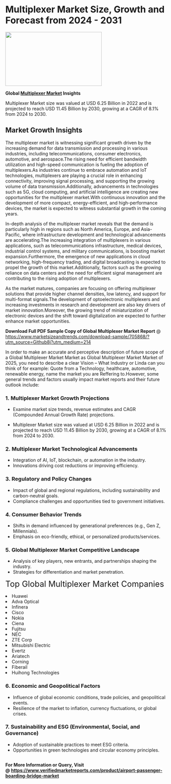 <H1>Multiplexer Market Size, Growth and Forecast from 2024 - 2031</H1><img class="aligncenter size-medium wp-image-584254" src="https://thirdeyenews.in/wp-content/uploads/2024/09/Global-Market-Research-300x168.jpeg" alt="" width="300" height="168" /><p><strong>Global&nbsp;<a href="https://www.marketsizeandtrends.com/download-sample/705868/?utm_source=Github8j?utm_medium=214">Multiplexer Market</a> Insights</strong></p><p>Multiplexer Market size was valued at USD 6.25 Billion in 2022 and is projected to reach USD 11.45 Billion by 2030, growing at a CAGR of 8.1% from 2024 to 2030.</p><p><h2>Market Growth Insights</h2> <p>The multiplexer market is witnessing significant growth driven by the increasing demand for data transmission and processing in various industries, including telecommunications, consumer electronics, automotive, and aerospace.The rising need for efficient bandwidth utilization and high-speed communication is fueling the adoption of multiplexers.As industries continue to embrace automation and IoT technologies, multiplexers are playing a crucial role in enhancing connectivity, improving signal processing, and supporting the growing volume of data transmission.Additionally, advancements in technologies such as 5G, cloud computing, and artificial intelligence are creating new opportunities for the multiplexer market.With continuous innovation and the development of more compact, energy-efficient, and high-performance devices, the market is expected to witness substantial growth in the coming years.</p> <p>In-depth analysis of the multiplexer market reveals that the demand is particularly high in regions such as North America, Europe, and Asia-Pacific, where infrastructure development and technological advancements are accelerating.The increasing integration of multiplexers in various applications, such as telecommunications infrastructure, medical devices, industrial control systems, and military communications, is boosting market expansion.Furthermore, the emergence of new applications in cloud networking, high-frequency trading, and digital broadcasting is expected to propel the growth of this market.Additionally, factors such as the growing reliance on data centers and the need for efficient signal management are contributing to the rising adoption of multiplexers.</p> <p>As the market matures, companies are focusing on offering multiplexer solutions that provide higher channel densities, low latency, and support for multi-format signals.The development of optoelectronic multiplexers and increasing investments in research and development are also key drivers of market innovation.Moreover, the growing trend of miniaturization of electronic devices and the shift toward digitalization are expected to further enhance market opportunities.</p> <p><span class=""><strong>Download Full PDF Sample Copy of Global Multiplexer Market Report</strong> @ <a href="https://www.marketsizeandtrends.com/download-sample/705868/?utm_source=Github8j?utm_medium=214" target="_blank">https://www.marketsizeandtrends.com/download-sample/705868/?utm_source=Github8j?utm_medium=214</a></span></p><p>In order to make an accurate and perceptive description of future scope of a Global&nbsp;Multiplexer Market Market as Global&nbsp;Multiplexer Market Market of 2025, you need to describe a clear Vision &ndash; What Industry or Linda can you think of for example: Quote from a Technology, healthcare, automotive, renewable energy, name the market you are Reffering to.However, some general trends and factors usually impact market reports and their future outlook include:</p><h3>1.&nbsp;<strong>Multiplexer Market Growth Projections</strong></h3><ul><li>Examine market size trends, revenue estimates and CAGR (Compounded Annual Growth Rate) projections.</li><li><p>Multiplexer Market size was valued at USD 6.25 Billion in 2022 and is projected to reach USD 11.45 Billion by 2030, growing at a CAGR of 8.1% from 2024 to 2030.</p></li></ul><h3>2.&nbsp;<strong>Multiplexer Market Technological Advancements</strong></h3><ul><li>Integration of AI, IoT, blockchain, or automation in the industry.</li><li>Innovations driving cost reductions or improving efficiency.</li></ul><h3>3.&nbsp;<strong>Regulatory and Policy Changes</strong></h3><ul><li>Impact of global and regional regulations, including sustainability and carbon-neutral goals.</li><li>Compliance challenges and opportunities tied to government initiatives.</li></ul><h3>4.&nbsp;<strong>Consumer Behavior Trends</strong></h3><ul><li>Shifts in demand influenced by generational preferences (e.g., Gen Z, Millennials).</li><li>Emphasis on eco-friendly, ethical, or personalized products/services.</li></ul><h3>5.&nbsp;<strong>Global Multiplexer Market Competitive Landscape</strong></h3><ul><li>Analysis of key players, new entrants, and partnerships shaping the industry.</li><li>Strategies for differentiation and market penetration.</li></ul><p data-pm-slice="1 1 []"><span style="color: inherit; font-family: inherit; font-size: 25px;">Top Global Multiplexer Market Companies</span></p><div class="" data-test-id=""><p><li>Huawei</li><li> Adva Optical</li><li> Infinera</li><li> Cisco</li><li> Nokia</li><li> Ciena</li><li> Fujitsu</li><li> NEC</li><li> ZTE Corp</li><li> Mitsubishi Electric</li><li> Evertz</li><li> Ariatech</li><li> Corning</li><li> Fiberail</li><li> Huihong Technologies</li></p></div><h3>6.&nbsp;<strong>Economic and Geopolitical Factors</strong></h3><ul><li>Influence of global economic conditions, trade policies, and geopolitical events.</li><li>Resilience of the market to inflation, currency fluctuations, or global crises.</li></ul><h3>7.&nbsp;<strong>Sustainability and ESG (Environmental, Social, and Governance)</strong></h3><ul><li>Adoption of sustainable practices to meet ESG criteria.</li><li>Opportunities in green technologies and circular economy principles.</li></ul><h2><strong style="font-size: 14px;">For More Information or Query, Visit @&nbsp;</strong><a style="background-color: #ffffff; font-size: 14px;" href="https://www.marketsizeandtrends.com/report/multiplexer-market/" target="_blank">https://www.verifiedmarketreports.com/product/airport-passenger-boarding-bridge-market</a></h2>
